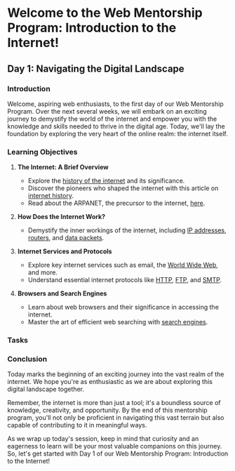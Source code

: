 # Welcome to the Web Mentorship Program: Introduction to the Internet!

## Day 1: Navigating the Digital Landscape

### Introduction
Welcome, aspiring web enthusiasts, to the first day of our Web Mentorship Program. Over the next several weeks, we will embark on an exciting journey to demystify the world of the internet and empower you with the knowledge and skills needed to thrive in the digital age. Today, we'll lay the foundation by exploring the very heart of the online realm: the internet itself.

### Learning Objectives
1. **The Internet: A Brief Overview**
   - Explore the [history of the internet](https://www.history.com/topics/inventions/invention-of-the-internet) and its significance.
   - Discover the pioneers who shaped the internet with this article on [internet history](https://www.internetsociety.org/internet/history-internet/brief-history-internet/).
   - Read about the ARPANET, the precursor to the internet, [here](https://www.livescience.com/20727-arpnet.html).

2. **How Does the Internet Work?**
   - Demystify the inner workings of the internet, including [IP addresses](https://www.cloudflare.com/learning/ddos/glossary/what-is-an-ip-address/), [routers](https://www.cisco.com/c/en/us/solutions/small-business/resource-center/networking/routers.html), and [data packets](https://www.webopedia.com/TERM/P/packet.html).

3. **Internet Services and Protocols**
   - Explore key internet services such as email, the [World Wide Web](https://www.explainthatstuff.com/internet.html), and more.
   - Understand essential internet protocols like [HTTP](https://developer.mozilla.org/en-US/docs/Web/HTTP), [FTP](https://www.cloudflare.com/learning/cdn/glossary/file-transfer-protocol-ftp/), and [SMTP](https://www.cloudflare.com/learning/ddos/glossary/what-is-smtp/).

4. **Browsers and Search Engines**
   - Learn about web browsers and their significance in accessing the internet.
   - Master the art of efficient web searching with [search engines](https://www.google.com/intl/en/search/howsearchworks/).
### Tasks
### Conclusion
Today marks the beginning of an exciting journey into the vast realm of the internet. We hope you're as enthusiastic as we are about exploring this digital landscape together.

Remember, the internet is more than just a tool; it's a boundless source of knowledge, creativity, and opportunity. By the end of this mentorship program, you'll not only be proficient in navigating this vast terrain but also capable of contributing to it in meaningful ways.

As we wrap up today's session, keep in mind that curiosity and an eagerness to learn will be your most valuable companions on this journey. So, let's get started with Day 1 of our Web Mentorship Program: Introduction to the Internet!
